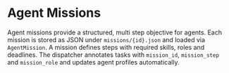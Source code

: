 # Agent Missions

Agent missions provide a structured, multi step objective for agents. Each mission
is stored as JSON under `missions/{id}.json` and loaded via `AgentMission`.
A mission defines steps with required skills, roles and deadlines. The dispatcher
annotates tasks with `mission_id`, `mission_step` and `mission_role` and updates
agent profiles automatically.
